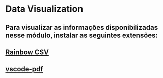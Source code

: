 # Data Visualization

## Para visualizar as informações disponibilizadas nesse módulo, instalar as seguintes extensões:

## [Rainbow CSV](https://marketplace.visualstudio.com/items?itemName=mechatroner.rainbow-csv) 

## [vscode-pdf](https://marketplace.visualstudio.com/items?itemName=tomoki1207.pdf)
